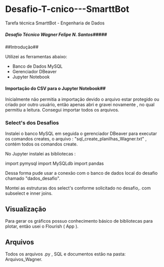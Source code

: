 # Desafio-T-cnico---SmarttBot
Tarefa técnica SmarttBot - Engenharia de Dados
##### Desafio Técnico Wagner Felipe N. Santos#####


##Introdução##


 Utilizei as ferramentas abaixo:

  - Banco de Dados MySQL
  - Gerenciador DBeaver
  - Jupyter Notebook


#### Importação do CSV para o Jupyter Notebook##

 Inicialmente não permitia a importação devido o arquivo estar protegido ou criado por outro usuário, então apenas abri e gravei novamente , no qual permitiu a leitura. Consegui importar todos os arquivos.


### Select's dos Desafios

 Instalei o banco MySQL em seguida o gerenciador DBeaver para executar os comandos creates, o arquivo : "sql_create_planilhas_Wagner.txt" , contém todos os comandos create.

 No Jupyter instalei as bibliotecas :

import pymysql
import MySQLdb
import pandas

 Dessa forma pude usar a conexão com o banco de dados local do desafio chamado "dados_desafio".

Montei as estruturas dos select's conforme solicitado no desafio,. com subselect e inner joins.


## Visualização

Para gerar os gráficos possuo conhecimento básico de bibliotecas para plotar, então usei o Flourish ( App ).


## Arquivos

 Todos os arquivos .py , SQL e documentos estão na pasta: Arquivos_Wagner.
